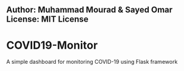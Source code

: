 Author: Muhammad Mourad & Sayed Omar  
License: MIT License
---

# COVID19-Monitor
A simple dashboard for monitoring COVID-19 using Flask framework
